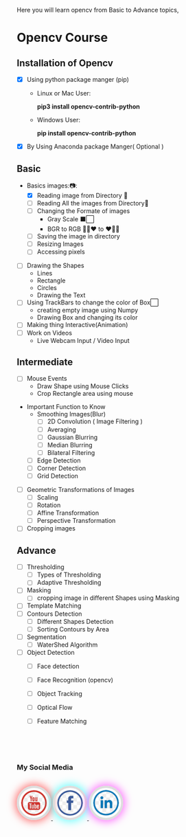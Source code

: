 Here you will learn opencv from Basic to Advance topics,

# Opencv Course 

## Installation of Opencv
- [x] Using python package manger (pip)
    - Linux or Mac User:  
    
        **pip3 install opencv-contrib-python**

    - Windows User: 

        **pip install opencv-contrib-python**

- [x] By Using Anaconda package Manger( Optional )


## Basic
- Basics images::camera::
    - [x] Reading image from Directory :file_folder:
    - [ ] Reading All the images from Directory:file_folder:
    - [ ] Changing the Formate of images 
        - Gray Scale    :black_large_square::white_large_square:
        - BGR to RGB  :blue_heart::green_heart::heart:  to :heart::green_heart::blue_heart:
    - [ ] Saving the image in directory 
    - [ ] Resizing Images
    - [ ] Accessing pixels
- [ ] Drawing the Shapes 
    - Lines 
    - Rectangle
    - Circles
    - Drawing the Text 
- [ ] Using TrackBars to change the color of Box:white_large_square:
    - creating empty image using Numpy
    - Drawing Box and changing its color
- [ ] Making thing Interactive(Animation)
- [ ] Work on Videos
    - Live Webcam Input / Video Input

## Intermediate

- [ ] Mouse Events
    - Draw Shape using Mouse Clicks
    - Crop Rectangle area using mouse
- Important Function to Know
    - Smoothing Images(Blur)
        - [ ] 2D Convolution ( Image Filtering )
        - [ ] Averaging
        - [ ] Gaussian Blurring
        - [ ] Median Blurring
        - [ ] Bilateral Filtering
    - [ ] Edge Detection
    - [ ] Corner Detection
    - [ ] Grid Detection
- [ ] Geometric Transformations of Images
    - [ ] Scaling
    - [ ] Rotation
    - [ ] Affine Transformation
    - [ ] Perspective Transformation
- [ ] Cropping images 

## Advance 

- [ ] Thresholding
    - [ ] Types of Thresholding 
    - [ ] Adaptive Thresholding
- [ ] Masking 
    - [ ] cropping image in different Shapes using Masking
- [ ] Template Matching 
- [ ] Contours Detection
    - [ ] Different Shapes Detection
    - [ ] Sorting Contours by Area
- [ ] Segmentation
    - [ ] WaterShed Algorithm
- [ ] Object Detection 
    - [ ] Face detection
    - [ ] Face Recognition (opencv)
    - [ ] Object Tracking 
    - [ ] Optical Flow 
    - [ ] Feature Matching


<br>

<br/>
<br>

### My Social Media 
<br/>
<a href="https://www.youtube.com/c/aiphile">
<img style="border: 5px solid #ddd; border-radius: 100px;
box-shadow: 0 0 20px 3px rgba(255, 0, 0, 0.6);
  padding:  5px 5px;" border="10" alt="Youtube" src="icons/Youtube2.png" width="60" height="60">
</a>
<a href="https://www.facebook.com/AIPhile17">
<img style="border: 5px solid #ddd; border-radius: 100px;
box-shadow: 0 0 20px 3px rgba(0, 255, 255, 0.6);
  padding:  5px 5px;" border="10" alt="AiPhile" src="icons/facebook.png"  width="60" height="60">
</a>
</a>
<a href="linkedin.com/in/https://www.linkedin.com/in/asadullah-dal17/">
<img style="border: 5px solid #ddd; border-radius: 100px;
box-shadow: 0 0 20px 3px rgba(255, 0, 255, 0.6);
  padding:  5px 5px;" border="10" alt="Linkedin" src="icons/LinkedIn.png" width="60" height="60">
</a>


